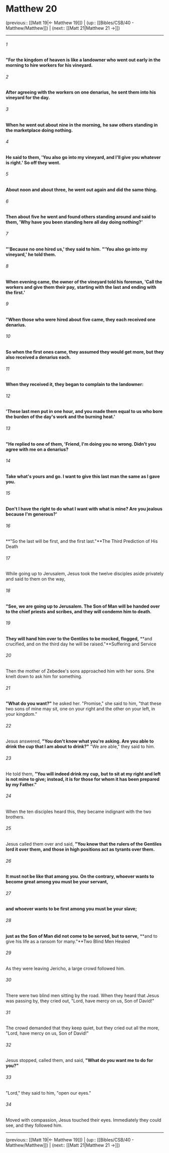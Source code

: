 # Matthew 20

(previous:: [[Matt 19|← Matthew 19]]) | (up:: [[Bibles/CSB/40 - Matthew/Matthew]]) | (next:: [[Matt 21|Matthew 21 →]])

***


###### 1 
**"For the kingdom of heaven is like a landowner who went out early in the morning to hire workers for his vineyard.** 

###### 2 
**After agreeing with the workers on one denarius,** **he sent them into his vineyard for the day.** 

###### 3 
**When he went out about nine in the morning,** **he saw others standing in the marketplace doing nothing.** 

###### 4 
**He said to them, 'You also go into my vineyard, and I'll give you whatever is right.' So off they went.** 

###### 5 
**About noon and about three,** **he went out again and did the same thing.** 

###### 6 
**Then about five** **he went and found others standing around** **and said to them, 'Why have you been standing here all day doing nothing?'** 

###### 7 
**"'Because no one hired us,' they said to him.** **"'You also go into my vineyard,' he told them.** 

###### 8 
**When evening came, the owner of the vineyard told his foreman, 'Call the workers and give them their pay,** **starting with the last and ending with the first.'** 

###### 9 
**"When those who were hired about five came, they each received one denarius.** 

###### 10 
**So when the first ones came, they assumed they would get more, but they also received a denarius each.** 

###### 11 
**When they received it, they began to complain to the landowner:** 

###### 12 
**'These last men put in one hour, and you made them equal to us who bore the burden of the day's work and the burning heat.'** 

###### 13 
**"He replied to one of them, 'Friend, I'm doing you no wrong. Didn't you agree with me on a denarius?** 

###### 14 
**Take what's yours and go. I want to give this last man the same as I gave you.** 

###### 15 
**Don't I have the right to do what I want with what is mine? Are you jealous** **because I'm generous?'** 

###### 16 
**"So the last will be first, and the first last."**The Third Prediction of His Death 

###### 17 
While going up to Jerusalem, Jesus took the twelve disciples aside privately and said to them on the way, 

###### 18 
**"See, we are going up to Jerusalem. The Son of Man will be handed over to the chief priests and scribes, and they will condemn him to death.** 

###### 19 
**They will hand him over to the Gentiles** **to be mocked, flogged,** **and crucified, and on the third day he will be raised."**Suffering and Service 

###### 20 
Then the mother of Zebedee's sons approached him with her sons. She knelt down to ask him for something. 

###### 21 
**"What do you want?"** he asked her. "Promise," she said to him, "that these two sons of mine may sit, one on your right and the other on your left, in your kingdom." 

###### 22 
Jesus answered, **"You don't know what you're asking. Are you able to drink the cup that I am about to drink?"** "We are able," they said to him. 

###### 23 
He told them, **"You will indeed drink my cup,** **but to sit at my right and left is not mine to give; instead, it is for those for whom it has been prepared by my Father."** 

###### 24 
When the ten disciples heard this, they became indignant with the two brothers. 

###### 25 
Jesus called them over and said, **"You know that the rulers of the Gentiles lord it over them, and those in high positions act as tyrants over them.** 

###### 26 
**It must not be like that among you. On the contrary, whoever wants to become great among you must be your servant,** 

###### 27 
**and whoever wants to be first among you must be your slave;** 

###### 28 
**just as the Son of Man did not come to be served, but to serve,** **and to give his life as a ransom for many."**Two Blind Men Healed 

###### 29 
As they were leaving Jericho, a large crowd followed him. 

###### 30 
There were two blind men sitting by the road. When they heard that Jesus was passing by, they cried out, "Lord, have mercy on us, Son of David!" 

###### 31 
The crowd demanded that they keep quiet, but they cried out all the more, "Lord, have mercy on us, Son of David!" 

###### 32 
Jesus stopped, called them, and said, **"What do you want me to do for you?"** 

###### 33 
"Lord," they said to him, "open our eyes." 

###### 34 
Moved with compassion, Jesus touched their eyes. Immediately they could see, and they followed him.

***

(previous:: [[Matt 19|← Matthew 19]]) | (up:: [[Bibles/CSB/40 - Matthew/Matthew]]) | (next:: [[Matt 21|Matthew 21 →]])
